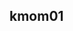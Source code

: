 ## kmom01

<div class="black-box"></div>

<div class="blue-box"></div>

<div class="red-box"></div>

<div class="green-box"></div>
